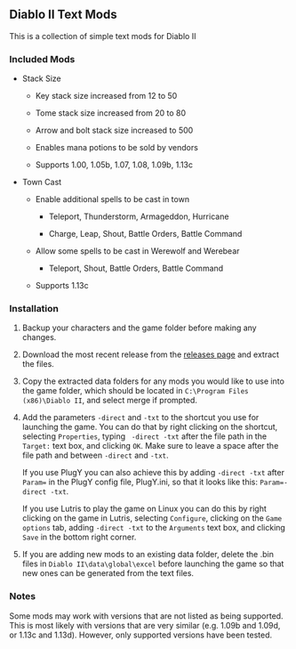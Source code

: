 ## Diablo II Text Mods

This is a collection of simple text mods for Diablo II

### Included Mods

- Stack Size

  - Key stack size increased from 12 to 50

  - Tome stack size increased from 20 to 80

  - Arrow and bolt stack size increased to 500

  - Enables mana potions to be sold by vendors

  - Supports 1.00, 1.05b, 1.07, 1.08, 1.09b, 1.13c

- Town Cast

  - Enable additional spells to be cast in town

    - Teleport, Thunderstorm, Armageddon, Hurricane

    - Charge, Leap, Shout, Battle Orders, Battle Command

  - Allow some spells to be cast in Werewolf and Werebear

    - Teleport, Shout, Battle Orders, Battle Command

  - Supports 1.13c

### Installation

1. Backup your characters and the game folder before making any changes.

2. Download the most recent release from the [releases page](https://github.com/cyhyraethz/d2-text-mods/releases) and extract the files.

3. Copy the extracted data folders for any mods you would like to use into the game folder, which should be located in `C:\Program Files (x86)\Diablo II`, and select merge if prompted.

4. Add the parameters `-direct` and `-txt` to the shortcut you use for launching the game. You can do that by right clicking on the shortcut, selecting `Properties`, typing ` -direct -txt` after the file path in the `Target:` text box, and clicking `OK`. Make sure to leave a space after the file path and between `-direct` and `-txt`.

   If you use PlugY you can also achieve this by adding `-direct -txt` after `Param=` in the PlugY config file, PlugY.ini, so that it looks like this: `Param=-direct -txt`.

   If you use Lutris to play the game on Linux you can do this by right clicking on the game in Lutris, selecting `Configure`, clicking on the `Game options` tab, adding `-direct -txt` to the `Arguments` text box, and clicking `Save` in the bottom right corner.

5. If you are adding new mods to an existing data folder, delete the .bin files in `Diablo II\data\global\excel` before launching the game so that new ones can be generated from the text files.

### Notes

Some mods may work with versions that are not listed as being supported. This is most likely with versions that are very similar (e.g. 1.09b and 1.09d, or 1.13c and 1.13d). However, only supported versions have been tested.

